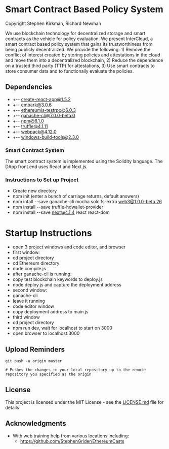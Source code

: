 
# Smart Contract Based Policy System

Copyright Stephen Kirkman, Richard Newman

We use blockchain technology for decentralized storage and smart contracts as the vehicle for policy evaluation.  We present InterCloud, a smart contract based policy system that gains its trustworthiness from being publicly decentralized.  We provide the following:   1) Remove the conflict of interest created by storing policies and attestations in the cloud and move them into a decentralized blockchain, 2) Reduce the dependence on a trusted third party (TTP) for attestations, 3) Use smart contracts to store consumer data and to functionally evaluate the policies.

## Dependencies

*	+-- create-react-app@1.5.2
*	+-- embark@3.0.6
*	+-- ethereumjs-testrpc@6.0.3
*	+-- ganache-cli@7.0.0-beta.0
*	+-- npm@6.1.0
*	+-- truffle@4.1.11
*	+-- webpack@4.12.0
*	+-- windows-build-tools@2.3.0


### Smart Contract System

The smart contract system is implemented using the Solidity language.   The DApp front end uses React and Next.js.



### Instructions to Set up Project

*	Create new directory
*	npm init  (enter a bunch of carriage returns, default answers)
*	npm intall --save ganache-cli mocha solc fs-extra web3@1.0.0-beta.26
*	npm install --save truffle-hdwallet-provider
*	npm install --save next@4.1.4 react react-dom 



# Startup Instructions

*	open 3 project windows and code editor, and browser
*	first window:
  * cd project directory
  * cd Ethereum directory
  * node compile.js
  * after ganache-cli is running:
  * copy test blockchain keywords to deploy.js
  * node deploy.js and capture the deployment address
*	second window:	
  * ganache-cli
  * leave it running
*	code editor window
  * copy deployment address to main.js
*	third window
  * cd project directory
  * npm run dev, wait for localhost to start on 3000
*	open browser to localhost:3000

## Upload Reminders

```
git push -u origin master

# Pushes the changes in your local repository up to the remote repository you specified as the origin
```


## License

This project is licensed under the MIT License - see the [LICENSE.md](LICENSE.md) file for details

## Acknowledgments

* With web training help from various locations including:
  * https://github.com/StephenGrider/EthereumCasts



